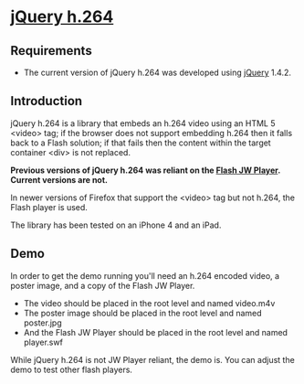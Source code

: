 [jQuery h.264](http://github.com/mbrio/jquery.h264)
===================================================

Requirements
------------
* The current version of jQuery h.264 was developed using [jQuery](http://jquery.com) 1.4.2.

Introduction
------------
jQuery h.264 is a library that embeds an h.264 video using an HTML 5 &lt;video&gt; tag; if the browser does not support embedding h.264 then it falls back to a Flash solution; if that fails then the content within the target container &lt;div&gt; is not replaced.

**Previous versions of jQuery h.264 was reliant on the [Flash JW Player](http://www.google.com/search?q=jw+flash+player).  Current versions are not.**

In newer versions of Firefox that support the &lt;video&gt; tag but not h.264, the Flash player is used.

The library has been tested on an iPhone 4 and an iPad.
	
Demo
----
In order to get the demo running you'll need an h.264 encoded video, a poster image, and a copy of the Flash JW Player.

* The video should be placed in the root level and named video.m4v
* The poster image should be placed in the root level and named poster.jpg
* And the Flash JW Player should be placed in the root level and named player.swf

While jQuery h.264 is not JW Player reliant, the demo is.  You can adjust the demo to test other flash players.
